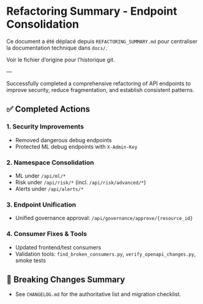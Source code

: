 # Refactoring Summary - Endpoint Consolidation

Ce document a été déplacé depuis `REFACTORING_SUMMARY.md` pour centraliser la documentation technique dans `docs/`.

Voir le fichier d’origine pour l’historique git.

—

Successfully completed a comprehensive refactoring of API endpoints to improve security, reduce fragmentation, and establish consistent patterns.

## ✅ Completed Actions

### 1. Security Improvements
- Removed dangerous debug endpoints
- Protected ML debug endpoints with `X-Admin-Key`

### 2. Namespace Consolidation
- ML under `/api/ml/*`
- Risk under `/api/risk/*` (incl. `/api/risk/advanced/*`)
- Alerts under `/api/alerts/*`

### 3. Endpoint Unification
- Unified governance approval: `/api/governance/approve/{resource_id}`

### 4. Consumer Fixes & Tools
- Updated frontend/test consumers
- Validation tools: `find_broken_consumers.py`, `verify_openapi_changes.py`, smoke tests

## 🔄 Breaking Changes Summary
- See `CHANGELOG.md` for the authoritative list and migration checklist.

